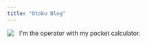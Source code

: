```yaml
---
title: "Otaku Blog"
---
```


<div style="display: flex; align-items: center;">
  <div>
    <img src="/img/green.png" />
  </div>
  <div style="margin-left: 12px;">I'm the operator with my pocket calculator.</div>
</div>

